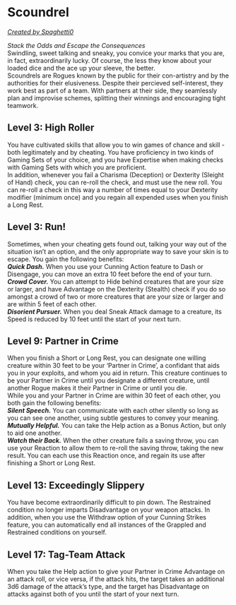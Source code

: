 # Scoundrel
[*Created by Spaghetti0*](https://bio.site/spaghetti0)

*Stack the Odds and Escape the Consequences*  
Swindling, sweet talking and sneaky, you convice your marks that you are, in fact, extraordinarily lucky. Of course, the less they know about your loaded dice and the ace up your sleeve, the better.  
Scoundrels are Rogues known by the public for their con-artistry and by the authorities for their elusiveness. Despite their percieved self-interest, they work best as part of a team. With partners at their side, they seamlessly plan and improvise schemes, splitting their winnings and encouraging tight teamwork.

## Level 3: High Roller
You have cultivated skills that allow you to win games of chance and skill - both legitimately and by cheating. You have proficiency in two kinds of Gaming Sets of your choice, and you have Expertise when making checks with Gaming Sets with which you are proficient.  
In addition, whenever you fail a Charisma (Deception) or Dexterity (Sleight of Hand) check, you can re-roll the check, and must use the new roll. You can re-roll a check in this way a number of times equal to your Dexterity modifier (minimum once) and you regain all expended uses when you finish a Long Rest.

## Level 3: Run!
Sometimes, when your cheating gets found out, talking your way out of the situation isn’t an option, and the only appropriate way to save your skin is to escape. You gain the following benefits:  
***Quick Dash.*** When you use your Cunning Action feature to Dash or Disengage, you can move an extra 10 feet before the end of your turn.  
***Crowd Cover.*** You can attempt to Hide behind creatures that are your size or larger, and have Advantage on the Dexterity (Stealth) check if you do so amongst a crowd of two or more creatures that are your size or larger and are within 5 feet of each other.  
***Disorient Pursuer.*** When you deal Sneak Attack damage to a creature, its Speed is reduced by 10 feet until the start of your next turn.

## Level 9: Partner in Crime
When you finish a Short or Long Rest, you can designate one willing creature within 30 feet to be your ‘Partner in Crime’, a confidant that aids you in your exploits, and whom you aid in return. This creature continues to be your Partner in Crime until you designate a different creature, until another Rogue makes it their Partner in Crime or until you die.  
While you and your Partner in Crime are within 30 feet of each other, you both gain the following benefits:  
***Silent Speech.*** You can communicate with each other silently so long as you can see one another, using subtle gestures to convey your meaning.  
***Mutually Helpful.*** You can take the Help action as a Bonus Action, but only to aid one another.  
***Watch their Back.*** When the other creature fails a saving throw, you can use your Reaction to allow them to re-roll the saving throw, taking the new result. You can each use this Reaction once, and regain its use after finishing a Short or Long Rest.

## Level 13: Exceedingly Slippery
You have become extraordinarily difficult to pin down. The Restrained condition no longer imparts Disadvantage on your weapon attacks. In addition, when you use the Withdraw option of your Cunning Strikes feature, you can automatically end all instances of the Grappled and Restrained conditions on yourself.

## Level 17: Tag-Team Attack
When you take the Help action to give your Partner in Crime Advantage on an attack roll, or vice versa, if the attack hits, the target takes an additional 3d6 damage of the attack’s type, and the target has Disadvantage on attacks against both of you until the start of your next turn.
